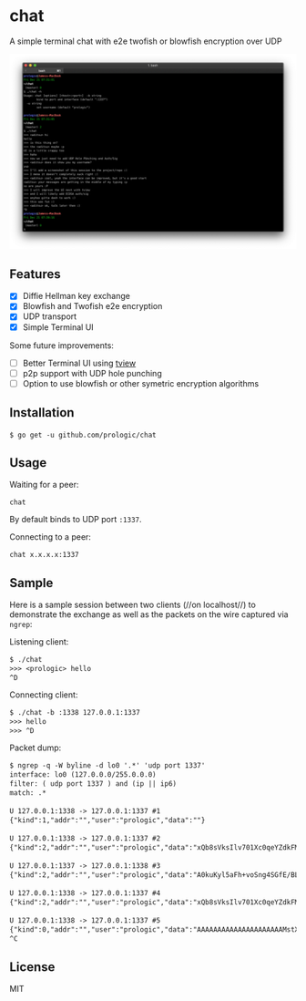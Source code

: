 # chat

A simple terminal chat with e2e twofish or blowfish encryption over UDP

![Sample Dession](/screenshot.png?raw=true "Ssample Session")

## Features

- [X] Diffie Hellman key exchange
- [X] Blowfish and Twofish e2e encryption
- [X] UDP transport
- [X] Simple Terminal UI

Some future improvements:

- [ ] Better Terminal UI using [tview](https://github.com/rivo/tview)
- [ ] p2p support with UDP hole punching
- [ ] Option to use blowfish or other symetric encryption algorithms

## Installation

```#!bash
$ go get -u github.com/prologic/chat
```

## Usage

Waiting for a peer:

```#!bash
chat
```

By default binds to UDP port `:1337`.

Connecting to a peer:

```#!bash
chat x.x.x.x:1337
```

## Sample

Here is a sample session between two clients (//on localhost//) to demonstrate
the exchange as well as the packets on the wire captured via `ngrep`:

Listening client:

```#!bash
$ ./chat
>>> <prologic> hello
^D
```

Connecting client:

```#!bash
$ ./chat -b :1338 127.0.0.1:1337
>>> hello
>>> ^D
```

Packet dump:

```#!bash
$ ngrep -q -W byline -d lo0 '.*' 'udp port 1337'
interface: lo0 (127.0.0.0/255.0.0.0)
filter: ( udp port 1337 ) and (ip || ip6)
match: .*

U 127.0.0.1:1338 -> 127.0.0.1:1337 #1
{"kind":1,"addr":"","user":"prologic","data":""}

U 127.0.0.1:1338 -> 127.0.0.1:1337 #2
{"kind":2,"addr":"","user":"prologic","data":"xQb8sVksIlv701Xc0qeYZdkFMLNBgjPhkqzY1fQf1B5vSzERJ0Y6JzbEeqHSaDIdBrK3P6M8PNcVpRd5SDDNeIMz5E7lShsx4h3JXp7Z6YsmDVSj+f+DmKF+nm49g20uUICMzoAJ5jNiD+anqtvz847W6fdY2WGiS0gbF37b/4ZD2L47XwmMIL+Gumu/9xSH/2TC7uSbpfDjNdF2+kJtZIToBSvC4ZEVEPceSsg+/gHjbx7WUlU2Gk55eGRHhLxVyxRjZslCSFv6nH+ypr6++VigwtP/emCX6Ow1Cm0p6g/kHbW6kos3srMHTiBvsASn2D3+G3syNZTCkQ0YhDWWaw=="}

U 127.0.0.1:1337 -> 127.0.0.1:1338 #3
{"kind":2,"addr":"","user":"prologic","data":"A0kuKyl5aFh+voSng4SGfE/BLQSHlhrQwv4V7q8SFgg6vTzWRkLMvauY6siIvO+1h5USRaf9mLBofWIw7EpKgipZLsugSLj9hTBaxh0QFu0B4lEGQ3QyYOkJYwlITlmwO6vzV8saXaaromdL26H3FfWcxGIjvEgPTZnUELF0EXHiNHqSAc/X0k7BGeWDXHwaOJktqgVUvj267ai0hsDP2UcWFVkwnNiwHQgzudAQOGsqTILtd0D3ozDJ6mF7F2pwStpSpf5KzKVbcvFJSQr7GuBepMhHjWrzlOhAjP74I6D6gp7kWA/8sxQCKed48hHj/b82+DW1LQWFoIdQeKgN9g=="}

U 127.0.0.1:1338 -> 127.0.0.1:1337 #4
{"kind":2,"addr":"","user":"prologic","data":"xQb8sVksIlv701Xc0qeYZdkFMLNBgjPhkqzY1fQf1B5vSzERJ0Y6JzbEeqHSaDIdBrK3P6M8PNcVpRd5SDDNeIMz5E7lShsx4h3JXp7Z6YsmDVSj+f+DmKF+nm49g20uUICMzoAJ5jNiD+anqtvz847W6fdY2WGiS0gbF37b/4ZD2L47XwmMIL+Gumu/9xSH/2TC7uSbpfDjNdF2+kJtZIToBSvC4ZEVEPceSsg+/gHjbx7WUlU2Gk55eGRHhLxVyxRjZslCSFv6nH+ypr6++VigwtP/emCX6Ow1Cm0p6g/kHbW6kos3srMHTiBvsASn2D3+G3syNZTCkQ0YhDWWaw=="}

U 127.0.0.1:1338 -> 127.0.0.1:1337 #5
{"kind":0,"addr":"","user":"prologic","data":"AAAAAAAAAAAAAAAAAAAAAMstXJjAO53FHrxEXdaMLQc="}
^C
```
## License

MIT
